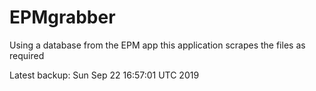 # EPMgrabber
Using a database from the EPM app this application scrapes the files as required


Latest backup: Sun Sep 22 16:57:01 UTC 2019
